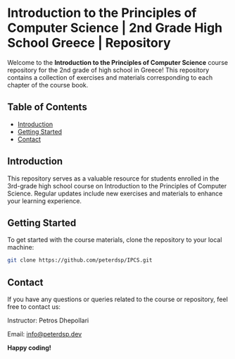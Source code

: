 # Introduction to the Principles of Computer Science | 2nd Grade High School Greece | Repository

Welcome to the **Introduction to the Principles of Computer Science** course repository for the 2nd grade of high school in Greece! This repository contains a collection of exercises and materials corresponding to each chapter of the course book.

## Table of Contents

- [Introduction](#introduction)
- [Getting Started](#getting-started)
- [Contact](#contact)

## Introduction

This repository serves as a valuable resource for students enrolled in the 3rd-grade high school course on Introduction to the Principles of Computer Science. Regular updates include new exercises and materials to enhance your learning experience.

## Getting Started

To get started with the course materials, clone the repository to your local machine:

```bash
git clone https://github.com/peterdsp/IPCS.git
```

## Contact

If you have any questions or queries related to the course or repository, feel free to contact us:

Instructor: Petros Dhepollari

Email: info@peterdsp.dev

**Happy coding!**
